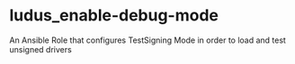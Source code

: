 # ludus_enable-debug-mode
An Ansible Role that configures TestSigning Mode in order to load and test unsigned drivers

